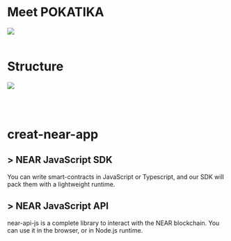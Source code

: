 # Meet POKATIKA

![](https://velog.velcdn.com/images/seonja/post/c848ffdc-b4a1-4a25-a3fd-7ae3d644f52f/image.png)
<br>
<br>

# Structure

![](https://velog.velcdn.com/images/seonja/post/3f9ba061-58eb-4a2b-aa87-6e83dafb0447/image.png)

<br>
<br>

# creat-near-app

## > NEAR JavaScript SDK

You can write smart-contracts in JavaScript or Typescript, and our SDK will pack them with a lightweight runtime.

## > NEAR JavaScript API

near-api-js is a complete library to interact with the NEAR blockchain. You can use it in the browser, or in Node.js runtime.
